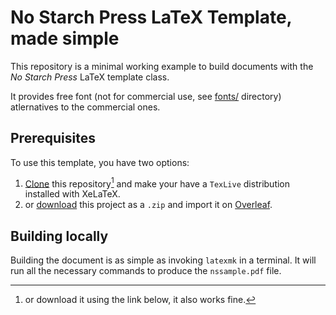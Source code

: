 # No Starch Press LaTeX Template, made simple

This repository is a minimal working example to build documents with the
*No Starch Press* LaTeX template class.

It provides free font
(not for commercial use, see [fonts/](./fonts/) directory) atlernatives
to the commercial ones.

## Prerequisites

To use this template, you have two options:

1. [Clone](https://docs.github.com/en/repositories/creating-and-managing-repositories/cloning-a-repository)
  this repository[^1] and make your have a `TexLive` distribution
  installed with XeLaTeX.
2. or [download](https://github.com/jeertmans/nostarch/archive/refs/heads/main.zip)
   this project as a `.zip` and import it on [Overleaf](https://www.overleaf.com/).

[^1]: or download it using the link below, it also works fine.

## Building locally

Building the document is as simple as invoking `latexmk` in a terminal.
It will run all the necessary commands to produce the `nssample.pdf` file.
